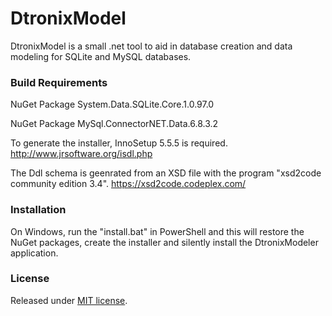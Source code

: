 DtronixModel
============
DtronixModel is a small .net tool to aid in database creation and data modeling for SQLite and MySQL databases.

### Build Requirements
NuGet Package System.Data.SQLite.Core.1.0.97.0

NuGet Package MySql.ConnectorNET.Data.6.8.3.2

To generate the installer, InnoSetup 5.5.5 is required.
http://www.jrsoftware.org/isdl.php

The Ddl schema is geenrated from an XSD  file with the program "xsd2code community edition 3.4". https://xsd2code.codeplex.com/

### Installation

On Windows, run the "install.bat" in PowerShell and this will restore the NuGet packages, create the installer and silently install the DtronixModeler application.

### License
Released under [MIT license](http://opensource.org/licenses/MIT).
